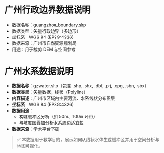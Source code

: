 # 广州行政边界数据说明

- 数据名称：guangzhou_boundary.shp
- 数据类型：矢量行政边界（多边形）
- 坐标系：WGS 84 (EPSG:4326)
- 数据来源：广州市自然资源规划局 
- 用途：用于裁剪 DEM 与空间参考

# 广州水系数据说明

- **数据名称**：gzwater.shp（包含 .shp, .shx, .dbf, .prj, .cpg, .sbn, .sbx）
- **数据类型**：矢量数据，线状（Polyline）
- **内容描述**：广州市区域内主要河流、水系线状分布图层
- **坐标系**：WGS 84 (EPSG:4326)
- **数据用途**：
  - 构建缓冲区分析（如 50m、100m 环带）
  - 与坡度图叠加分析水系周边适宜性
- **数据来源**：学术平台下载 


> ✅ 本数据用于教学目的，展示如何从线状水体生成缓冲区并用于空间分析与地图可视化。